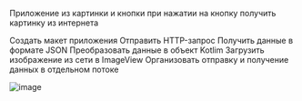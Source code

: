 Приложение из картинки и кнопки при нажатии на кнопку получить картинку из интернета

Создать макет приложения
Отправить HTTP-запрос
Получить данные в формате JSON
Преобразовать данные в объект Kotlim
Загрузить изображение из сети в ImageView
Организовать отправку и получение данных в отдельном потоке

![image](https://user-images.githubusercontent.com/97594452/213116334-92df7e0a-ac36-4ef7-a76e-b9d3b8546085.png)
